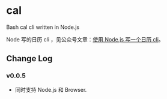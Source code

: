 # cal

Bash cal cli written in Node.js

Node 写的日历 cli ，见公众号文章：[使用 Node.js 写一个日历 cli](https://mp.weixin.qq.com/s/pWaQXOgHggQIxog0IbJYWw)。

## Change Log

### v0.0.5

- 同时支持 Node.js 和 Browser.
